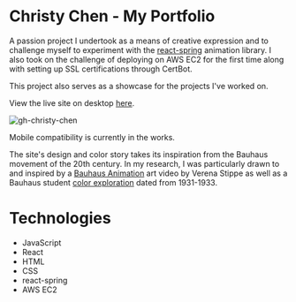 # Christy Chen - My Portfolio

A passion project I undertook as a means of creative expression and to challenge myself to experiment with the [react-spring](https://react-spring.io/) animation library. I also took on the challenge of deploying on AWS EC2 for the first time along with setting up SSL certifications through CertBot.

This project also serves as a showcase for the projects I've worked on.

View the live site on desktop [here](https://www.christychen.com/). 

![gh-christy-chen](https://user-images.githubusercontent.com/55429132/156872584-837ae174-d421-4d73-8884-9ee7c546dd32.png)

Mobile compatibility is currently in the works.

The site's design and color story takes its inspiration from the Bauhaus movement of the 20th century. In my research, I was particularly drawn to and inspired by a [Bauhaus Animation](https://www.youtube.com/watch?v=ei2FtOJIw9Y) art video by Verena Stippe as well as a Bauhaus student [color exploration](https://d33wubrfki0l68.cloudfront.net/2efe3a3f4c46e8a85aeec32b2022651ed625dbdd/1aa7d/img/fig-34.jpg) dated from 1931-1933.

# Technologies

- JavaScript
- React
- HTML
- CSS
- react-spring
- AWS EC2
